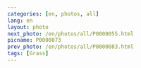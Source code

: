 ```yaml
---
categories: [en, photos, all]
lang: en
layout: photo
next_photo: /en/photos/all/P0000055.html
picname: P0000073
prev_photo: /en/photos/all/P0000083.html
tags: [Grass]
---
```

